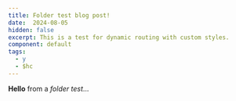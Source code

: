 ```yaml
---
title: Folder test blog post!
date:  2024-08-05
hidden: false
excerpt: This is a test for dynamic routing with custom styles.
component: default
tags:
  - y
  - $hc
---
```


<!-- markdownlint-disable MD033 -->

<script>
  import Image from '$components/basic/Image.svelte'
  import GradientBg from '$components/GradientBg.svelte';
  // import './ft-style.scss';
</script>

<GradientBg
  href="@images/clothesline.gif"
  light="rgba(0,0,0,0)"
  dark="rgba(0,0,0,0)"
/>

**Hello** from a *folder test*...

<Image href="@images/space-bg.gif" />
